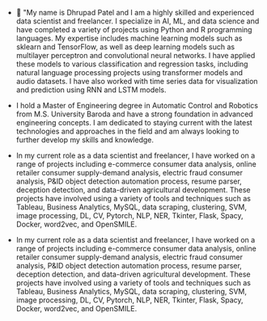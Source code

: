 - 👋 "My name is Dhrupad Patel and I am a highly skilled and experienced data scientist and freelancer. I specialize in AI, ML, and data science and have completed a variety of projects using Python and R programming languages. My expertise includes machine learning models such as sklearn and TensorFlow, as well as deep learning models such as multilayer perceptron and convolutional neural networks. I have applied these models to various classification and regression tasks, including natural language processing projects using transformer models and audio datasets. I have also worked with time series data for visualization and prediction using RNN and LSTM models.

- I hold a Master of Engineering degree in Automatic Control and Robotics from M.S. University Baroda and have a strong foundation in advanced engineering concepts. I am dedicated to staying current with the latest technologies and approaches in the field and am always looking to further develop my skills and knowledge.

- In my current role as a data scientist and freelancer, I have worked on a range of projects including e-commerce consumer data analysis, online retailer consumer supply-demand analysis, electric fraud consumer analysis, P&ID object detection automation process, resume parser, deception detection, and data-driven agricultural development. These projects have involved using a variety of tools and techniques such as Tableau, Business Analytics, MySQL, data scraping, clustering, SVM, image processing, DL, CV, Pytorch, NLP, NER, Tkinter, Flask, Spacy, Docker, word2vec, and OpenSMILE.

- In my current role as a data scientist and freelancer, I have worked on a range of projects including e-commerce consumer data analysis, online retailer consumer supply-demand analysis, electric fraud consumer analysis, P&ID object detection automation process, resume parser, deception detection, and data-driven agricultural development. These projects have involved using a variety of tools and techniques such as Tableau, Business Analytics, MySQL, data scraping, clustering, SVM, image processing, DL, CV, Pytorch, NLP, NER, Tkinter, Flask, Spacy, Docker, word2vec, and OpenSMILE.



<!---
DpD-Nightmare/DpD-Nightmare is a ✨ special ✨ repository because its `README.md` (this file) appears on your GitHub profile.
You can click the Preview link to take a look at your changes.
--->
